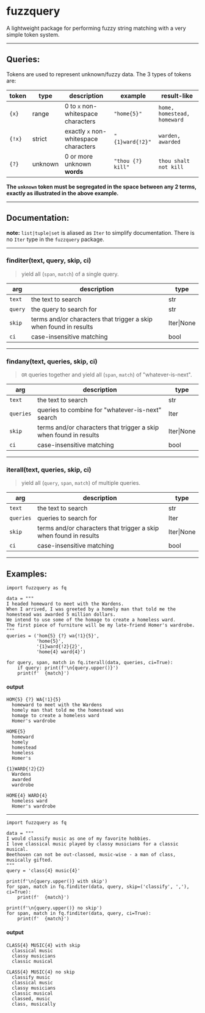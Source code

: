 # fuzzquery
A lightweight package for performing fuzzy string matching with a very simple token system.

--------

## Queries:

Tokens are used to represent unknown/fuzzy data. The 3 types of tokens are:

| token  | type    | description                           | example           | result-like                     |
| ------ | ------- | ------------------------------------- | ----------------- | ------------------------------- |
| `{x}`  | range   | 0 to `x` non-whitespace characters    | `"home{5}"`       | `home, homestead, homeward`     |
| `{!x}` | strict  | exactly `x` non-whitespace characters | `"{1}ward{!2}"`   | `warden, awarded`               |
| `{?}`  | unknown | 0 or more unknown **words**           | `"thou {?} kill"` | `thou shalt not kill`           |

__The `unknown` token must be segregated in the space between any 2 terms, exactly as illustrated in the above example.__

--------

## Documentation:

**note:**
`list|tuple|set` is aliased as `Iter` to simplify documentation. There is no `Iter` type in the `fuzzquery` package.

--------

### finditer(text, query, skip, ci)
> yield all (`span`, `match`) of a single query.

| arg      | description                                                       | type       |
| -------- | ----------------------------------------------------------------- | ---------- |
| `text`   | the text to search                                                | str        |
| `query`  | the query to search for                                           | str        |
| `skip`   | terms and/or characters that trigger a skip when found in results | Iter\|None |
| `ci`     | case-insensitive matching                                         | bool       |

--------

### findany(text, queries, skip, ci)
> `OR` queries together and yield all (`span`, `match`) of "whatever-is-next".

| arg       | description                                                       | type       |
| --------- | ----------------------------------------------------------------- | ---------- |
| `text`    | the text to search                                                | str        |
| `queries` | queries to combine for "whatever-is-next" search                  | Iter       |
| `skip`    | terms and/or characters that trigger a skip when found in results | Iter\|None |
| `ci`      | case-insensitive matching                                         | bool       |

--------

### iterall(text, queries, skip, ci)
> yield all (`query`, `span`, `match`) of multiple queries.

| arg       | description                                                       | type       |
| --------- | ----------------------------------------------------------------- | ---------- |
| `text`    | the text to search                                                | str        |
| `queries` | queries to search for                                             | Iter       |
| `skip`    | terms and/or characters that trigger a skip when found in results | Iter\|None |
| `ci`      | case-insensitive matching                                         | bool       |

--------

## Examples:

```python3
import fuzzquery as fq

data = """ 
I headed homeward to meet with the Wardens. 
When I arrived, I was greeted by a homely man that told me the homestead was awarded 5 million dollars.
We intend to use some of the homage to create a homeless ward. 
The first piece of furniture will be my late-friend Homer's wardrobe.
"""
queries = ('hom{5} {?} wa{!1}{5}', 
           'home{5}', 
           '{1}ward{!2}{2}', 
           'home{4} ward{4}')

for query, span, match in fq.iterall(data, queries, ci=True):
    if query: print(f'\n{query.upper()}')
    print(f'  {match}')
```

#### output

```none
HOM{5} {?} WA{!1}{5}
  homeward to meet with the Wardens
  homely man that told me the homestead was
  homage to create a homeless ward
  Homer's wardrobe

HOME{5}
  homeward
  homely
  homestead
  homeless
  Homer's

{1}WARD{!2}{2}
  Wardens
  awarded
  wardrobe

HOME{4} WARD{4}
  homeless ward
  Homer's wardrobe
```

--------

```python3
import fuzzquery as fq

data = """ 
I would classify music as one of my favorite hobbies. 
I love classical music played by classy musicians for a classic musical. 
Beethoven can not be out-classed, music-wise - a man of class, musically gifted.
"""
query = 'class{4} music{4}'

print(f'\n{query.upper()} with skip')
for span, match in fq.finditer(data, query, skip=('classify', ','), ci=True):
    print(f'  {match}')
    
print(f'\n{query.upper()} no skip')
for span, match in fq.finditer(data, query, ci=True):
    print(f'  {match}')
```

#### output

```none
CLASS{4} MUSIC{4} with skip
  classical music
  classy musicians
  classic musical

CLASS{4} MUSIC{4} no skip
  classify music
  classical music
  classy musicians
  classic musical
  classed, music
  class, musically
```
